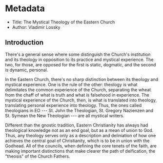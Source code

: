 # Metadata

* Title: The Mystical Theology of the Eastern Church
* Author: Vladimir Lossky

## Introduction

There's a general sense where some distinguish the Church's institution and its
theology in opposition to its practice and mystical experience. The two, for
those, are opposed for the first is static, dogmatic, and the second is dynamic,
personal.

In the Eastern Church, there's no sharp distinction between its theology and
mystical experience. One is the rule of the other: theology is what delimitates
the common experience of the Church, separating the wheat from the chaff of
what is truth and what is falsehood in experience. The mystical experience of
the Church, then, is what is translated into theology, translating personal
experience into theology. Thus, the ones called theologians in EO --- St. John
the Theologian, St. Gregory Nazienzen and St. Symean the New Theologian --- are
all mystical writers.

Different than the gnostic tradition, Eastern Christianity has always had
theological knowledge not as an end goal, but as a mean of union to God. Thus,
any theology serves only as a description and deliniation of how one achieves
the central goal of Christianity, which is to be in union with the Godhead. All
of the councils, when defining the core tenets of the faith, are making
important distinctions that make clearer the path of deification, the "theosis"
of the Church Fathers.
